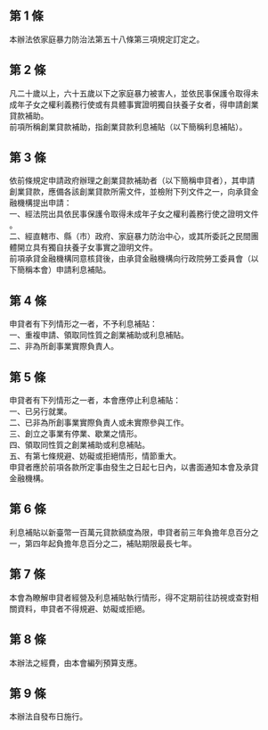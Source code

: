 第 1 條
-------
本辦法依家庭暴力防治法第五十八條第三項規定訂定之。

第 2 條
-------
凡二十歲以上，六十五歲以下之家庭暴力被害人，並依民事保護令取得未  
成年子女之權利義務行使或有具體事實證明獨自扶養子女者，得申請創業  
貸款補助。  
前項所稱創業貸款補助，指創業貸款利息補貼（以下簡稱利息補貼）。

第 3 條
-------
依前條規定申請政府辦理之創業貸款補助者（以下簡稱申貸者），其申請  
創業貸款，應備各該創業貸款所需文件，並檢附下列文件之一，向承貸金  
融機構提出申請：  
一、經法院出具依民事保護令取得未成年子女之權利義務行使之證明文件  
    。  
二、經直轄市、縣（市）政府、家庭暴力防治中心，或其所委託之民間團  
    體開立具有獨自扶養子女事實之證明文件。  
前項承貸金融機構同意核貸後，由承貸金融機構向行政院勞工委員會（以  
下簡稱本會）申請利息補貼。

第 4 條
-------
申貸者有下列情形之一者，不予利息補貼：  
一、重複申請、領取同性質之創業補助或利息補貼。  
二、非為所創事業實際負責人。

第 5 條
-------
申貸者有下列情形之一者，本會應停止利息補貼：  
一、已另行就業。  
二、已非為所創事業實際負責人或未實際參與工作。  
三、創立之事業有停業、歇業之情形。  
四、領取同性質之創業補助或利息補貼。  
五、有第七條規避、妨礙或拒絕情形，情節重大。  
申貸者應於前項各款所定事由發生之日起七日內，以書面通知本會及承貸  
金融機構。

第 6 條
-------
利息補貼以新臺幣一百萬元貸款額度為限，申貸者前三年負擔年息百分之  
一，第四年起負擔年息百分之二，補貼期限最長七年。

第 7 條
-------
本會為瞭解申貸者經營及利息補貼執行情形，得不定期前往訪視或查對相  
關資料，申貸者不得規避、妨礙或拒絕。

第 8 條
-------
本辦法之經費，由本會編列預算支應。

第 9 條
-------
本辦法自發布日施行。

